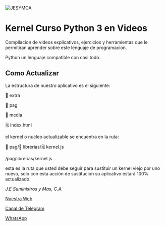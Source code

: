 ![JESYMCA](https://i.imgur.com/98F3SUI.png)

# Kernel Curso Python 3 en Videos

Compilacion de videos explicativos, ejercicios y herramientas que le permitiran aprender sobre este lenguaje de programacion.

Python un lenguaje compatible con casi todo.

## Como Actualizar

La estructura de nuestro aplicativo es el siguiente:

:file_folder: extra

:file_folder: pag

:file_folder: media

:spiral_notepad: index.html


el kernel o nucleo actualizable se encuentra en la ruta:

:file_folder: pag/:file_folder: librerias/:spiral_notepad: kernel.js

/pag/librerias/kernel.js

esta es la ruta que usted debe seguir para sustituir un kernel viejo por uno nuevo, solo con esta acción de sustitución su aplicativo estará 100% actualizado.


_J.E Suministros y Mas, C.A._

[Nuestra Web](http://www.jesuministrosymas.com.ve/)

[Canal de Telegram](https://t.me/jesuministrosymas_canal)

[WhatsApp](http://bit.ly/GitHub_General)
